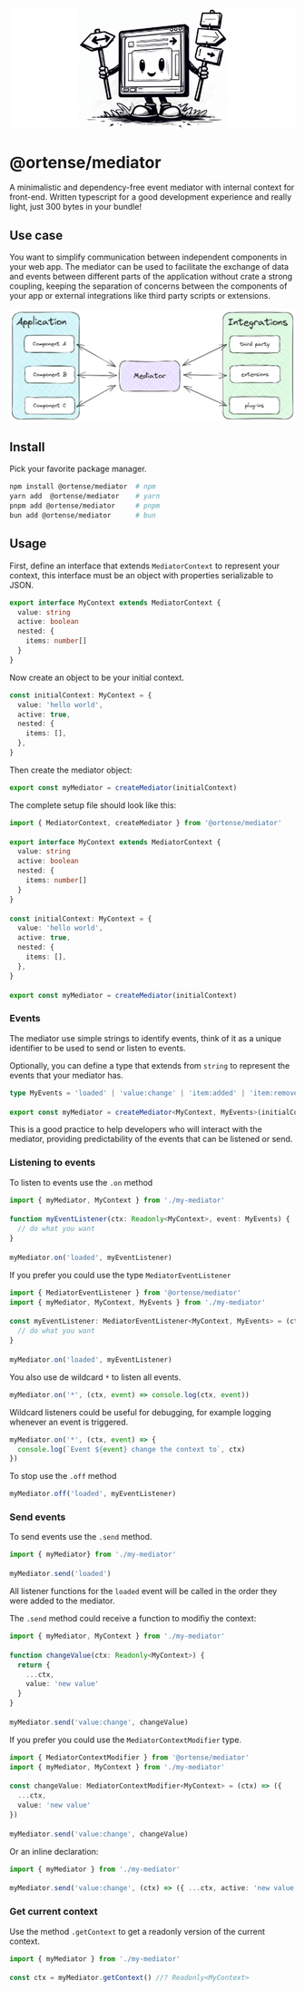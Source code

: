 ![Mediator banner - the mediator mascot generated by dall-e 2](https://raw.githubusercontent.com/ortense/mediator/main/media/mediator.jpg)

# @ortense/mediator

A minimalistic and dependency-free event mediator with internal context for front-end.
Written typescript for a good development experience and really light, just 300 bytes in your bundle!

## Use case

You want to simplify communication between independent components in your web app. The mediator can be used to facilitate the exchange of data and events between different parts of the application without crate a strong coupling, keeping the separation of concerns between the components of your app or external integrations like third party scripts or extensions.

![Mediator flow chart - made in excalidraw.com](https://raw.githubusercontent.com/ortense/mediator/main/media/flow.png)

## Install

Pick your favorite package manager.

```sh
npm install @ortense/mediator  # npm
yarn add  @ortense/mediator    # yarn
pnpm add @ortense/mediator     # pnpm
bun add @ortense/mediator      # bun
```

## Usage

First, define an interface that extends `MediatorContext` to represent your context, this interface must be an object with properties serializable to JSON.

```typescript
export interface MyContext extends MediatorContext {
  value: string
  active: boolean
  nested: {
    items: number[]
  }
}
```
Now create an object to be your initial context.

```typescript
const initialContext: MyContext = {
  value: 'hello world',
  active: true,
  nested: {
    items: [],
  },
}
```

Then create the mediator object:

```typescript
export const myMediator = createMediator(initialContext)
```

The complete setup file should look like this:

```typescript
import { MediatorContext, createMediator } from '@ortense/mediator'

export interface MyContext extends MediatorContext {
  value: string
  active: boolean
  nested: {
    items: number[]
  }
}

const initialContext: MyContext = {
  value: 'hello world',
  active: true,
  nested: {
    items: [],
  },
}

export const myMediator = createMediator(initialContext)
```

### Events

The mediator use simple strings to identify events, think of it as a unique identifier to be used to send or listen to events.

Optionally, you can define a type that extends from `string` to represent the events that your mediator has.

```typescript
type MyEvents = 'loaded' | 'value:change' | 'item:added' | 'item:removed'

export const myMediator = createMediator<MyContext, MyEvents>(initialContext)
```

This is a good practice to help developers who will interact with the mediator, providing predictability of the events that can be listened or send.

### Listening to events

To listen to events use the `.on` method

```typescript
import { myMediator, MyContext } from './my-mediator'

function myEventListener(ctx: Readonly<MyContext>, event: MyEvents) {
  // do what you want
}

myMediator.on('loaded', myEventListener)
```

If you prefer you could use the type `MediatorEventListener`

```typescript
import { MediatorEventListener } from '@ortense/mediator'
import { myMediator, MyContext, MyEvents } from './my-mediator'

const myEventListener: MediatorEventListener<MyContext, MyEvents> = (ctx, event) => {
  // do what you want
}

myMediator.on('loaded', myEventListener)
```

You also use de wildcard `*` to listen all events.

```typescript
myMediator.on('*', (ctx, event) => console.log(ctx, event))
```

Wildcard listeners could be useful for debugging, for example logging whenever an event is triggered.

```typescript
myMediator.on('*', (ctx, event) => {
  console.log(`Event ${event} change the context to`, ctx)
})
```

To stop use the `.off` method

```typescript
myMediator.off('loaded', myEventListener)
```

### Send events

To send events use the `.send` method.

```typescript
import { myMediator} from './my-mediator'

myMediator.send('loaded')
```

All listener functions for the `loaded` event will be called in the order they were added to the mediator.

The `.send` method could receive a function to modifiy the context:

```typescript
import { myMediator, MyContext } from './my-mediator'

function changeValue(ctx: Readonly<MyContext>) {
  return {
    ...ctx,
    value: 'new value'
  }
}

myMediator.send('value:change', changeValue)
```

If you prefer you could use the `MediatorContextModifier` type.

```typescript
import { MediatorContextModifier } from '@ortense/mediator'
import { myMediator, MyContext } from './my-mediator'

const changeValue: MediatorContextModifier<MyContext> = (ctx) => ({
  ...ctx,
  value: 'new value'
})

myMediator.send('value:change', changeValue)
```

Or an inline declaration:

```typescript
import { myMediator } from './my-mediator'

myMediator.send('value:change', (ctx) => ({ ...ctx, active: 'new value }))
```

### Get current context

Use the method `.getContext` to get a readonly version of the current context.

```typescript
import { myMediator } from './my-mediator'

const ctx = myMediator.getContext() //? Readonly<MyContext>
```
